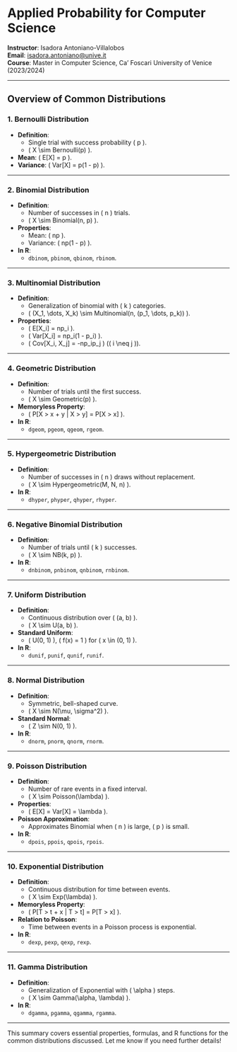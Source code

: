 # Applied Probability for Computer Science

**Instructor**: Isadora Antoniano-Villalobos  
**Email**: [isadora.antoniano@unive.it](mailto:isadora.antoniano@unive.it)  
**Course**: Master in Computer Science, Ca’ Foscari University of Venice (2023/2024)

---

## Overview of Common Distributions

### 1. Bernoulli Distribution
- **Definition**:
  - Single trial with success probability \( p \).
  - \( X \sim Bernoulli(p) \).
- **Mean**: \( E[X] = p \).  
- **Variance**: \( Var[X] = p(1 - p) \).

---

### 2. Binomial Distribution
- **Definition**:
  - Number of successes in \( n \) trials.
  - \( X \sim Binomial(n, p) \).
- **Properties**:
  - Mean: \( np \).
  - Variance: \( np(1 - p) \).
- **In R**:
  - `dbinom`, `pbinom`, `qbinom`, `rbinom`.

---

### 3. Multinomial Distribution
- **Definition**:
  - Generalization of binomial with \( k \) categories.
  - \( (X_1, \dots, X_k) \sim Multinomial(n, (p_1, \dots, p_k)) \).
- **Properties**:
  - \( E[X_i] = np_i \).
  - \( Var[X_i] = np_i(1 - p_i) \).
  - \( Cov[X_i, X_j] = -np_ip_j \) (\( i \neq j \)).

---

### 4. Geometric Distribution
- **Definition**:
  - Number of trials until the first success.
  - \( X \sim Geometric(p) \).
- **Memoryless Property**:
  - \( P[X > x + y | X > y] = P[X > x] \).
- **In R**:
  - `dgeom`, `pgeom`, `qgeom`, `rgeom`.

---

### 5. Hypergeometric Distribution
- **Definition**:
  - Number of successes in \( n \) draws without replacement.
  - \( X \sim Hypergeometric(M, N, n) \).
- **In R**:
  - `dhyper`, `phyper`, `qhyper`, `rhyper`.

---

### 6. Negative Binomial Distribution
- **Definition**:
  - Number of trials until \( k \) successes.
  - \( X \sim NB(k, p) \).
- **In R**:
  - `dnbinom`, `pnbinom`, `qnbinom`, `rnbinom`.

---

### 7. Uniform Distribution
- **Definition**:
  - Continuous distribution over \( (a, b) \).
  - \( X \sim U(a, b) \).
- **Standard Uniform**:
  - \( U(0, 1) \), \( f(x) = 1 \) for \( x \in (0, 1) \).
- **In R**:
  - `dunif`, `punif`, `qunif`, `runif`.

---

### 8. Normal Distribution
- **Definition**:
  - Symmetric, bell-shaped curve.
  - \( X \sim N(\mu, \sigma^2) \).
- **Standard Normal**:
  - \( Z \sim N(0, 1) \).
- **In R**:
  - `dnorm`, `pnorm`, `qnorm`, `rnorm`.

---

### 9. Poisson Distribution
- **Definition**:
  - Number of rare events in a fixed interval.
  - \( X \sim Poisson(\lambda) \).
- **Properties**:
  - \( E[X] = Var[X] = \lambda \).
- **Poisson Approximation**:
  - Approximates Binomial when \( n \) is large, \( p \) is small.
- **In R**:
  - `dpois`, `ppois`, `qpois`, `rpois`.

---

### 10. Exponential Distribution
- **Definition**:
  - Continuous distribution for time between events.
  - \( X \sim Exp(\lambda) \).
- **Memoryless Property**:
  - \( P[T > t + x | T > t] = P[T > x] \).
- **Relation to Poisson**:
  - Time between events in a Poisson process is exponential.
- **In R**:
  - `dexp`, `pexp`, `qexp`, `rexp`.

---

### 11. Gamma Distribution
- **Definition**:
  - Generalization of Exponential with \( \alpha \) steps.
  - \( X \sim Gamma(\alpha, \lambda) \).
- **In R**:
  - `dgamma`, `pgamma`, `qgamma`, `rgamma`.

---

This summary covers essential properties, formulas, and R functions for the common distributions discussed. Let me know if you need further details!
